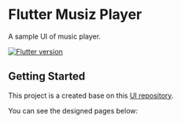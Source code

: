 # Flutter Musiz Player

A sample UI of music player.

[![Flutter version](https://img.shields.io/badge/flutter-3.1.0-blue?logo=flutter)](https://flutter.dev/docs/get-started/install)

## Getting Started

This project is a created base on this [UI repository](https://www.xdguru.com/muzic-free-music-xd-ui-kit/).

You can see the designed pages below:



